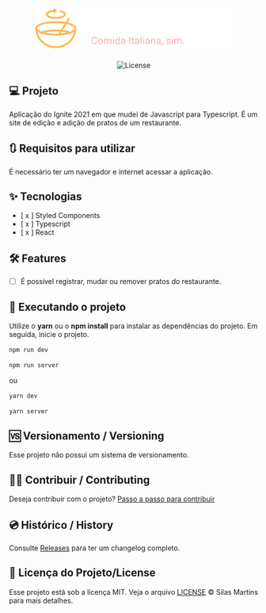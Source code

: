 <h1 align="center">
  <img alt="GoRestaurant" height="80" title="GoRestaurant" src="./src/assets/logo.svg" />
</h1>

<p align="center">
  <img alt="License" src="https://img.shields.io/github/license/silasfmartins/Ignite2021-Desafio3">
</p>

## 💻 Projeto
Aplicação do Ignite 2021 em que mudei de Javascript para Typescript. É um site de edição e adição de pratos de um restaurante.


## 🔃 Requisitos para utilizar

É necessário ter um navegador e internet acessar a aplicação.

## ✨ Tecnologias

-   [ x ] Styled Components
-   [ x ] Typescript
-   [ x ] React

## :hammer_and_wrench: Features 

-   [ ] É possível registrar, mudar ou remover pratos do restaurante.

## 📲 Executando o projeto

Utilize o **yarn** ou o **npm install** para instalar as dependências do projeto.
Em seguida, inicie o projeto.

```cl
npm run dev
```

```cl
npm run server
```
ou 
```cl
yarn dev
```

```cl
yarn server
```

## 🆚 Versionamento / Versioning

Esse projeto não possui um sistema de versionamento.

## 👨‍💻 Contribuir / Contributing

Deseja contribuir com o projeto? [Passo a passo para contribuir](https://github.com/silasfmartins/Ignite2021-Desafio3/blob/master/Contributing.md)

## 💿 Histórico / History

Consulte [Releases](https://github.com/silasfmartins/Ignite2021-Desafio3/releases) para ter um changelog completo.

## 📄 Licença do Projeto/License

Esse projeto está sob a licença MIT. Veja o arquivo [LICENSE](https://github.com/silasfmartins/Ignite2021-Desafio3/blob/main/LICENSE) © Silas Martins para mais detalhes.
